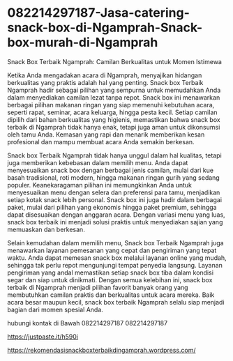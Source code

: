 # 082214297187-Jasa-catering-snack-box-di-Ngamprah-Snack-box-murah-di-Ngamprah
Snack Box Terbaik Ngamprah: Camilan Berkualitas untuk Momen Istimewa

Ketika Anda mengadakan acara di Ngamprah, menyajikan hidangan berkualitas yang praktis adalah hal yang penting. Snack box Terbaik Ngamprah hadir sebagai pilihan yang sempurna untuk memudahkan Anda dalam menyediakan camilan lezat tanpa repot. Snack box ini menawarkan berbagai pilihan makanan ringan yang siap memenuhi kebutuhan acara, seperti rapat, seminar, acara keluarga, hingga pesta kecil. Setiap camilan dipilih dari bahan berkualitas yang higienis, memastikan bahwa snack box terbaik di Ngamprah tidak hanya enak, tetapi juga aman untuk dikonsumsi oleh tamu Anda. Kemasan yang rapi dan menarik memberikan kesan profesional dan mampu membuat acara Anda semakin berkesan.

Snack box Terbaik Ngamprah tidak hanya unggul dalam hal kualitas, tetapi juga memberikan kebebasan dalam memilih menu. Anda dapat menyesuaikan snack box dengan berbagai jenis camilan, mulai dari kue basah tradisional, roti modern, hingga makanan ringan gurih yang sedang populer. Keanekaragaman pilihan ini memungkinkan Anda untuk menyesuaikan menu dengan selera dan preferensi para tamu, menjadikan setiap kotak snack lebih personal. Snack box ini juga hadir dalam berbagai paket, mulai dari pilihan yang ekonomis hingga paket premium, sehingga dapat disesuaikan dengan anggaran acara. Dengan variasi menu yang luas, snack box terbaik ini menjadi solusi praktis untuk menyediakan sajian yang memuaskan dan berkesan.

Selain kemudahan dalam memilih menu, Snack box Terbaik Ngamprah juga menawarkan layanan pemesanan yang cepat dan pengiriman yang tepat waktu. Anda dapat memesan snack box melalui layanan online yang mudah, sehingga tak perlu repot mengunjungi tempat penyedia langsung. Layanan pengiriman yang andal memastikan setiap snack box tiba dalam kondisi segar dan siap untuk dinikmati. Dengan semua kelebihan ini, snack box terbaik di Ngamprah menjadi pilihan favorit banyak orang yang membutuhkan camilan praktis dan berkualitas untuk acara mereka. Baik acara besar maupun kecil, snack box terbaik Ngamprah selalu siap menjadi bagian dari momen spesial Anda.

hubungi kontak di Bawah
082214297187
082214297187

https://justpaste.it/h590i

https://rekomendasisnackboxterbaikdingamprah.wordpress.com/
